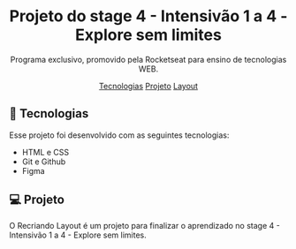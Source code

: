 <h1 align="center"> Projeto do stage 4 - Intensivão 1 a 4 - Explore sem limites </h1>

<p align="center">
Programa exclusivo, promovido pela Rocketseat para ensino de tecnologias WEB. <br/>
</p>

<p align="center">
  <a href="#-tecnologias">Tecnologias</a>
  <a href="#-projeto">Projeto</a>
  <a href="#-layout">Layout</a>
</p>


## 🚀 Tecnologias

Esse projeto foi desenvolvido com as seguintes tecnologias:

- HTML e CSS
- Git e Github
- Figma

## 💻 Projeto

O Recriando Layout é um projeto para finalizar o aprendizado no stage 4 - Intensivão 1 a 4 - Explore sem limites.

